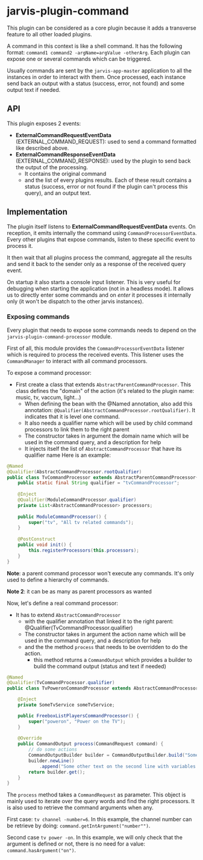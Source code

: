 # jarvis-plugin-command

This plugin can be considered as a core plugin because it adds a transverse feature to all other loaded plugins.

A command in this context is like a shell command. It has the following format: `command1 command2 -argName=argValue -otherArg`. 
Each plugin can expose one or several commands which can be triggered. 

Usually commands are sent by the `jarvis-app-master` application to all the instances in order to interact with them.
Once processed, each instance send back an output with a status (success, error, not found) and some output text if needed. 

## API

This plugin exposes 2 events:

- **ExternalCommandRequestEventData** (EXTERNAL_COMMAND_REQUEST): used to send a command formatted like described above.
- **ExternalCommandResponseEventData** (EXTERNAL_COMMAND_RESPONSE): used by the plugin to send back the output of the processing.
  - It contains the original command
  - and the list of every plugins results. Each of these result contains a status (success, error or not found if the plugin can't process this query), and an output text.   

## Implementation

The plugin itself listens to **ExternalCommandRequestEventData** events. 
On reception, it emits internally the command using `CommandProcessorEventData`. 
Every other plugins that expose commands, listen to these specific event to process it.

It then wait that all plugins process the command, aggregate all the results and send it back to the sender only as a response of the received query event. 

On startup it also starts a console input listener. 
This is very useful for debugging when starting the application (not in a headless mode). 
It allows us to directly enter some commands and on *enter* it processes it internally only (it won't be dispatch to the other jarvis instances).

### Exposing commands

Every plugin that needs to expose some commands needs to depend on the `jarvis-plugin-command-processor` module.

First of all, this module provides the `CommandProcessorEventData` listener which is required to process the received events.
This listener uses the `CommandManager` to interact with all command processors.

To expose a command processor:

- First create a class that extends `AbstractParentCommandProcessor`. This class defines the "domain" of the action (it's related to the plugin name: music, tv, vaccum, light...)
  - When defining the bean with the @Named annotation, also add this annotation: `@Qualifier(AbstractCommandProcessor.rootQualifier)`. It indicates that it is level one command.
  - It also needs a qualifier name which will be used by child command processors to link them to the right parent
  - The constructor takes in argument the domain name which will be used in the command query, and a description for help
  - It injects itself the list of `AbstractCommandProcessor` that have its qualifier name
Here is an example:
   
```java
@Named
@Qualifier(AbstractCommandProcessor.rootQualifier)
public class TvCommandProcessor extends AbstractParentCommandProcessor{
	public static final String qualifier = "tvCommandProcessor";
	
	@Inject
	@Qualifier(ModuleCommandProcessor.qualifier)
	private List<AbstractCommandProcessor> processors;
	
	public ModuleCommandProcessor() {
		super("tv", "All tv related commands");
	}
	
	@PostConstruct
	public void init() {
		this.registerProcessors(this.processors);
	}
}
```

**Note**: a parent command processor won't execute any commands. It's only used to define a hierarchy of commands.

**Note 2**: it can be as many as parent processors as wanted

Now, let's define a real command processor:

- It has to extend `AbstractCommandProcessor` 
  - with the qualifier annotation that linked it to the right parent: @Qualifier(TvCommandProcessor.qualifier)
  - The constructor takes in argument the action name which will be used in the command query, and a description for help
  - and the the method `process` that needs to be overridden to do the action.
    - this method returns a `CommandOutput` which provides a builder to build the command output (status and text if needed)

```java
@Named
@Qualifier(TvCommandProcessor.qualifier)
public class TvPoweronCommandProcessor extends AbstractCommandProcessor{

	@Inject
	private SomeTvService someTvService;

	public FreeboxListPlayersCommandProcessor() {
		super("poweron", "Power on the TV");
	}
	
	@Override
	public CommandOutput process(CommandRequest command) {
		// do some actions
		CommandOutputBuilder builder = CommandOutputBuilder.build("Some text");
		builder.newLine()
            .append("Some other text on the second line with variables: {0}", "service output");
		return builder.get();
	}
}
```

The `process` method takes a `CommandRequest` as parameter. 
This object is mainly used to iterate over the query words and find the right processors.
It is also used to retrieve the command arguments when any.

First case: `tv channel -number=6`. In this example, the channel number can be retrieve by doing: `command.getIntArgument("number"")`.

Second case `tv power -on`. In this example, we will only check that the argument is defined or not, there is no need for a value: `command.hasArgument("on")`.